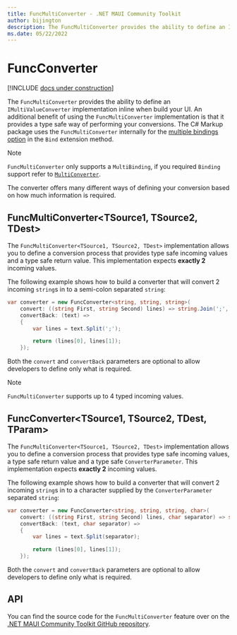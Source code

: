 ```yaml
---
title: FuncMultiConverter - .NET MAUI Community Toolkit
author: bijington
description: The FuncMultiConverter provides the ability to define an IMultiValueConverter implementation inline when build your UI.
ms.date: 05/22/2022
---
```


# FuncConverter

[!INCLUDE [docs under construction](../../includes/preview-note.md)]

The `FuncMultiConverter` provides the ability to define an `IMultiValueConverter` implementation inline when build your UI. An additional benefit of using the `FuncMultiConverter` implementation is that it provides a type safe way of performing your conversions. The C# Markup package uses the `FuncMultiConverter` internally for the [multiple bindings option](../extensions/bindable-object-extensions.md#multiple-bindings) in the `Bind` extension method.

> [!NOTE]
> `FuncMultiConverter` only supports a `MultiBinding`, if you required `Binding` support refer to [`MultiConverter`](func-converter.md).

The converter offers many different ways of defining your conversion based on how much information is required.

## FuncMultiConverter&lt;TSource1, TSource2, TDest>

The `FuncMultiConverter<TSource1, TSource2, TDest>` implementation allows you to define a conversion process that provides type safe incoming values and a type safe return value. This implementation expects **exactly 2** incoming values.

The following example shows how to build a converter that will convert 2 incoming `string`s in to a semi-colon separated `string`:

```csharp
var converter = new FuncConverter<string, string, string>(
    convert: ((string First, string Second) lines) => string.Join(';', lines.First, lines.Second),
    convertBack: (text) =>
    {
        var lines = text.Split(';');

        return (lines[0], lines[1]);
    });
```

Both the `convert` and `convertBack` parameters are optional to allow developers to define only what is required.

> [!NOTE]
> `FuncMultiConverter` supports up to 4 typed incoming values.

## FuncConverter&lt;TSource1, TSource2, TDest, TParam>

The `FuncMultiConverter<TSource1, TSource2, TDest>` implementation allows you to define a conversion process that provides type safe incoming values, a type safe return value and a type safe `ConverterParameter`. This implementation expects **exactly 2** incoming values.

The following example shows how to build a converter that will convert 2 incoming `string`s in to a character supplied by the `ConverterParameter` separated `string`:

```csharp
var converter = new FuncConverter<string, string, string, char>(
    convert: ((string First, string Second) lines, char separator) => string.Join(separator, lines.First, lines.Second),
    convertBack: (text, char separator) =>
    {
        var lines = text.Split(separator);

        return (lines[0], lines[1]);
    });
```

Both the `convert` and `convertBack` parameters are optional to allow developers to define only what is required.

## API

You can find the source code for the `FuncMultiConverter` feature over on the [.NET MAUI Community Toolkit GitHub repository](https://github.com/CommunityToolkit/Maui.Markup/blob/main/src/CommunityToolkit.Maui.Markup/FuncMultiConverter.cs).
